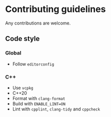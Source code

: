 # Contributing guidelines

Any contributions are welcome.

## Code style

### Global

- Follow `editorconfig`

### C++

- Use `vcpkg`
- C++20
- Format with `clang-format`
- Build with `ENABLE_LINT=ON`
- Lint with `cpplint`, `clang-tidy` and `cppcheck`
